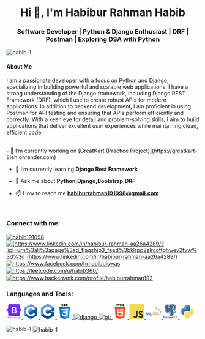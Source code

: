 <h1 align="center">Hi 👋, I'm Habibur Rahman Habib</h1>
<h3 align="center">Software Developer | Python & Django Enthusiast | DRF | Postman | Exploring DSA with Python</h3>

<p align="left"> <img src="https://komarev.com/ghpvc/?username=habib-1&label=Profile%20views&color=0e75b6&style=flat" alt="habib-1" /> </p>

<h4>About Me</h4>
<p>I am a passionate developer with a focus on Python and Django, specializing in building powerful and scalable web applications. I have a strong understanding of the Django framework, including Django REST Framework (DRF), which I use to create robust APIs for modern applications. In addition to backend development, I am proficient in using Postman for API testing and ensuring that APIs perform efficiently and correctly.
With a keen eye for detail and problem-solving skills, I aim to build applications that deliver excellent user experiences while maintaining clean, efficient code.
</p>
<br>
- 🔭 I’m currently working on [GreatKart (Practice Project)](https://greatkart-8ieh.onrender.com)

- 🌱 I’m currently learning **Django Rest Framework**

- 💬 Ask me about **Python,Django,Bootstrap,DRF**

- 📫 How to reach me **habiburrahman191098@gmail.com**

<br>

<h3 align="left">Connect with me:</h3>
<p align="left">
<a href="https://twitter.com/habib191098" target="blank"><img align="center" src="https://raw.githubusercontent.com/rahuldkjain/github-profile-readme-generator/master/src/images/icons/Social/twitter.svg" alt="habib191098" height="30" width="40" /></a>
<a href="https://linkedin.com/in/https://www.linkedin.com/in/habibur-rahman-aa26a4289/?lipi=urn%3ali%3apage%3ad_flagship3_feed%3bklrpp2zlrcottghwev2tvw%3d%3d" target="blank"><img align="center" src="https://raw.githubusercontent.com/rahuldkjain/github-profile-readme-generator/master/src/images/icons/Social/linked-in-alt.svg" alt="[https://www.linkedin.com/in/habibur-rahman-aa26a4289/?lipi=urn%3ali%3apage%3ad_flagship3_feed%3bklrpp2zlrcottghwev2tvw%3d%3d](https://www.linkedin.com/in/habibur-rahman-aa26a4289/)" height="30" width="40" /></a>
<a href="[https://fb.com/https://www.facebook.com/hrhabibbiswas](https://www.facebook.com/hrhabibbiswas)" target="blank"><img align="center" src="https://raw.githubusercontent.com/rahuldkjain/github-profile-readme-generator/master/src/images/icons/Social/facebook.svg" alt="https://www.facebook.com/hrhabibbiswas" height="30" width="40" /></a>
<a href="https://www.leetcode.com/https://leetcode.com/u/habib360/" target="blank"><img align="center" src="https://raw.githubusercontent.com/rahuldkjain/github-profile-readme-generator/master/src/images/icons/Social/leet-code.svg" alt="https://leetcode.com/u/habib360/" height="30" width="40" /></a>
<a href="https://www.hackerearth.com/https://www.hackerrank.com/profile/habiburrahman192" target="blank"><img align="center" src="https://raw.githubusercontent.com/rahuldkjain/github-profile-readme-generator/master/src/images/icons/Social/hackerearth.svg" alt="https://www.hackerrank.com/profile/habiburrahman192" height="30" width="40" /></a>
</p>

<h3 align="left">Languages and Tools:</h3>
<p align="left"> <a href="https://getbootstrap.com" target="_blank" rel="noreferrer"> <img src="https://raw.githubusercontent.com/devicons/devicon/master/icons/bootstrap/bootstrap-plain-wordmark.svg" alt="bootstrap" width="40" height="40"/> </a> <a href="https://www.cprogramming.com/" target="_blank" rel="noreferrer"> <img src="https://raw.githubusercontent.com/devicons/devicon/master/icons/c/c-original.svg" alt="c" width="40" height="40"/> </a> <a href="https://www.w3schools.com/cpp/" target="_blank" rel="noreferrer"> <img src="https://raw.githubusercontent.com/devicons/devicon/master/icons/cplusplus/cplusplus-original.svg" alt="cplusplus" width="40" height="40"/> </a> <a href="https://www.w3schools.com/css/" target="_blank" rel="noreferrer"> <img src="https://raw.githubusercontent.com/devicons/devicon/master/icons/css3/css3-original-wordmark.svg" alt="css3" width="40" height="40"/> </a> <a href="https://www.djangoproject.com/" target="_blank" rel="noreferrer"> <img src="https://cdn.worldvectorlogo.com/logos/django.svg" alt="django" width="40" height="40"/> </a> <a href="https://git-scm.com/" target="_blank" rel="noreferrer"> <img src="https://www.vectorlogo.zone/logos/git-scm/git-scm-icon.svg" alt="git" width="40" height="40"/> </a> <a href="https://www.w3.org/html/" target="_blank" rel="noreferrer"> <img src="https://raw.githubusercontent.com/devicons/devicon/master/icons/html5/html5-original-wordmark.svg" alt="html5" width="40" height="40"/> </a> <a href="https://developer.mozilla.org/en-US/docs/Web/JavaScript" target="_blank" rel="noreferrer"> <img src="https://raw.githubusercontent.com/devicons/devicon/master/icons/javascript/javascript-original.svg" alt="javascript" width="40" height="40"/> </a> <a href="https://www.mysql.com/" target="_blank" rel="noreferrer"> <img src="https://raw.githubusercontent.com/devicons/devicon/master/icons/mysql/mysql-original-wordmark.svg" alt="mysql" width="40" height="40"/> </a> <a href="https://www.postgresql.org" target="_blank" rel="noreferrer"> <img src="https://raw.githubusercontent.com/devicons/devicon/master/icons/postgresql/postgresql-original-wordmark.svg" alt="postgresql" width="40" height="40"/> </a> <a href="https://www.python.org" target="_blank" rel="noreferrer"> <img src="https://raw.githubusercontent.com/devicons/devicon/master/icons/python/python-original.svg" alt="python" width="40" height="40"/> </a> </p>

<p><img align="left" src="https://github-readme-stats.vercel.app/api/top-langs?username=habib-1&show_icons=true&locale=en&layout=compact" alt="habib-1" /></p>

<p>&nbsp;<img align="center" src="https://github-readme-stats.vercel.app/api?username=habib-1&show_icons=true&locale=en" alt="habib-1" /></p>


